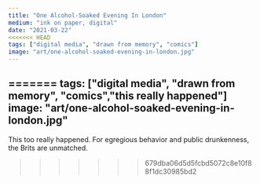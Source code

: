 ```yaml
---
title: "One Alcohol-Soaked Evening In London"
medium: "ink on paper, digital"
date: "2021-03-22"
<<<<<<< HEAD
tags: ["digital media", "drawn from memory", "comics"]
image: "art/one-alcohol-soaked-evening-in-london.jpg"
---
```

=======
tags: ["digital media", "drawn from memory", "comics","this really happened"]
image: "art/one-alcohol-soaked-evening-in-london.jpg"
---
This too really happened. For egregious behavior and public drunkenness, the Brits are unmatched.
>>>>>>> 679dba06d5d5fcbd5072c8e10f88f1dc30985bd2
